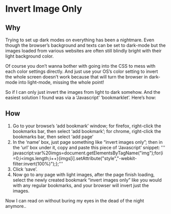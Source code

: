 # Invert Image Only


## Why

Trying to set up dark modes on everything has been a nightmare. Even though the browser’s background and texts can be set to dark-mode but the images loaded from various websites are often still blindly bright with their light background color. 

Of course you don’t wanna bother with going into the CSS to mess with each color settings directly. And just use your OS’s color setting to invert the whole screen doesn’t work because that will turn the browser in dark-mode into light-mode, missing the whole point!

So if I can only just invert the images from light to dark somehow. And the easiest solution I found was via a ‘Javascript’ ‘bookmarklet’. Here’s how:

## How

1.	Go to your browse’s ‘add bookmark’ window; for firefox, right-click the bookmarks bar, then select ‘add bookmark’; for chrome, right-click the bookmarks bar, then select ‘add page’
2.	In the ‘name’ box, just page something like “invert images only”; then in the ‘url’ box under it, copy and paste this piece of ‘Javascript’ snippet:
''' javascript:var%20imgs=document.getElementsByTagName("img");for(i=0;i<imgs.length;i++){imgs[i].setAttribute("style","-webkit-filter:invert(100%)");};'''
3.	Click ‘save’.
4.	Now go to any page with light images, after the page finish loading, select the newly created bookmark “invert images only” like you would with any regular bookmarks, and your browser will invert just the images.


Now I can read on without buring my eyes in the dead of the night anymore..
